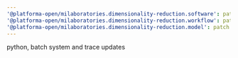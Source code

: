 ```yaml
---
'@platforma-open/milaboratories.dimensionality-reduction.software': patch
'@platforma-open/milaboratories.dimensionality-reduction.workflow': patch
'@platforma-open/milaboratories.dimensionality-reduction.model': patch
---
```


python, batch system and trace updates

